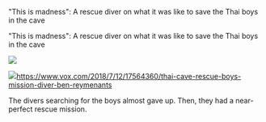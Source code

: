 "This is madness": A rescue diver on what it was like to save the Thai boys in the cave

"This is madness": A rescue diver on what it was like to save the Thai boys in the cave

![](../_resources/a287ff95d36a518cd078569a07e0ada9.png)

![](../_resources/de0ab8892fa362201a1276d0bd4e698b.png)https://www.vox.com/2018/7/12/17564360/thai-cave-rescue-boys-mission-diver-ben-reymenants

The divers searching for the boys almost gave up. Then, they had a near-perfect rescue mission.